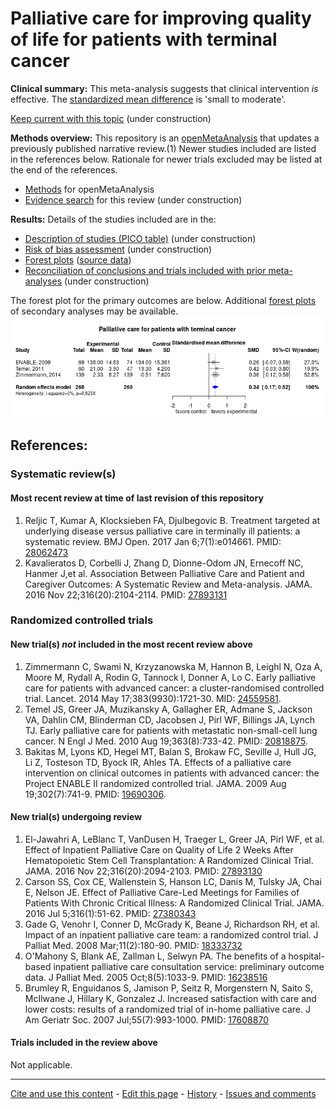 Palliative care for improving quality of life for patients with terminal cancer
=================================

**Clinical summary:** This meta-analysis suggests that clinical intervention *is* effective. The [standardized mean difference](http://handbook.cochrane.org/chapter_12/12_6_2_re_expressing_smds_using_rules_of_thumb_for_effect_sizes.htm) is 'small to moderate'.

[Keep current with this topic](../master/files/searching/Keep-up.md) (under construction)

**Methods overview:** This repository is an [openMetaAnalysis](https://openmetaanalysis.github.io/) that updates a previously published narrative review.(1) Newer studies included are listed in the references below. Rationale for newer trials excluded may be listed at the end of the references. 
* [Methods](http://openmetaanalysis.github.io/methods.html) for openMetaAnalysis
* [Evidence search](../master/files/searching/evidence-search.md) for this review (under construction)

**Results:** Details of the studies included are in the:
* [Description of studies (PICO table)](../master/files/study-details/pico-table.md) (under construction)
* [Risk of bias assessment](../master/files/study-details/risk-of-bias.md) (under construction)
* [Forest plots](../master/files/forest-plots) ([source data](../../tree/master/files/data))
* [Reconciliation of conclusions and trials included with prior meta-analyses](../master/files/reconcilation-tables) (under construction)

The forest plot for the primary outcomes are below. Additional [forest plots](../master/files/forest-plots) of secondary analyses may be available. 
![Principle results](https://raw.githubusercontent.com/openMetaAnalysis/Palliative-care-for-patients-with-terminal-cancer/master/files/forest-plots/Outcome-Primary.png "Principle results")

References:
----------------------------------

### Systematic review(s)
#### Most recent review at time of last revision of this repository 
1. Reljic T, Kumar A, Klocksieben FA, Djulbegovic B. Treatment targeted at underlying disease versus palliative care in terminally ill patients: a systematic review. BMJ Open. 2017 Jan 6;7(1):e014661. PMID: [28062473](http://pubmed.gov/28062473)
2. Kavalieratos D, Corbelli J, Zhang D, Dionne-Odom JN, Ernecoff NC, Hanmer J,et al. Association Between Palliative Care and Patient and
Caregiver Outcomes: A Systematic Review and Meta-analysis. JAMA. 2016 Nov 22;316(20):2104-2114. PMID: [27893131](http://pubmed.gov/27893131)

### Randomized controlled trials
#### New trial(s) *not* included in the most recent review above 
1. Zimmermann C, Swami N, Krzyzanowska M, Hannon B, Leighl N, Oza A, Moore M, Rydall A, Rodin G, Tannock I, Donner A, Lo C. Early palliative care for patients  with advanced cancer: a cluster-randomised controlled trial. Lancet. 2014 May 17;383(9930):1721-30. MID: [24559581](http://pubmed.gov/24559581).
2. Temel JS, Greer JA, Muzikansky A, Gallagher ER, Admane S, Jackson VA, Dahlin CM, Blinderman CD, Jacobsen J, Pirl WF, Billings JA, Lynch TJ. Early palliative care for patients with metastatic non-small-cell lung cancer. N Engl J Med. 2010  Aug 19;363(8):733-42. PMID: [20818875](http://pubmed.gov/20818875).
3. Bakitas M, Lyons KD, Hegel MT, Balan S, Brokaw FC, Seville J, Hull JG, Li Z, Tosteson TD, Byock IR, Ahles TA. Effects of a palliative care intervention on clinical outcomes in patients with advanced cancer: the Project ENABLE II randomized controlled trial. JAMA. 2009 Aug 19;302(7):741-9. PMID: [19690306](http://pubmed.gov/19690306).

#### New trial(s) undergoing review
1. El-Jawahri A, LeBlanc T, VanDusen H, Traeger L, Greer JA, Pirl WF, et al. Effect of Inpatient Palliative Care on Quality of Life 2 Weeks After Hematopoietic Stem Cell Transplantation: A Randomized Clinical Trial. JAMA. 2016 Nov 22;316(20):2094-2103. PMID: [27893130](http://pubmed.gov/27893130)
2. Carson SS, Cox CE, Wallenstein S, Hanson LC, Danis M, Tulsky JA, Chai E, Nelson JE. Effect of Palliative Care-Led Meetings for Families of Patients With Chronic Critical Illness: A Randomized Clinical Trial. JAMA. 2016 Jul 5;316(1):51-62. PMID: [27380343](http://pubmed.gov/27380343)
3. Gade G, Venohr I, Conner D, McGrady K, Beane J, Richardson RH, et al. Impact of an inpatient palliative care team: a randomized control trial. J Palliat Med. 2008 Mar;11(2):180-90. PMID: [18333732](http://pubmed.gov/18333732)
4. O'Mahony S, Blank AE, Zallman L, Selwyn PA. The benefits of a hospital-based inpatient palliative care consultation service: preliminary outcome data. J Palliat Med. 2005 Oct;8(5):1033-9. PMID: [16238516](http://pubmed.gov/16238516)
5. Brumley R, Enguidanos S, Jamison P, Seitz R, Morgenstern N, Saito S, McIlwane J, Hillary K, Gonzalez J. Increased satisfaction with care and lower costs: results of a randomized trial of in-home palliative care. J Am Geriatr Soc. 2007 Jul;55(7):993-1000. PMID: [17608870](http://pubmed.gov/17608870)

#### Trials included in the review above
Not applicable.

-------------------------------
[Cite and use this content](https://github.com/openMetaAnalysis/openMetaAnalysis.github.io/blob/master/reusing.MD)  - [Edit this page](../../edit/master/README.md) - [History](../../commits/master/README.md)  - 
[Issues and comments](../../issues?q=is%3Aboth+is%3Aissue)
